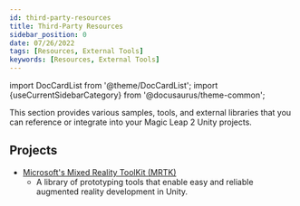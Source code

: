 ```yaml
---
id: third-party-resources
title: Third-Party Resources
sidebar_position: 0
date: 07/26/2022
tags: [Resources, External Tools]
keywords: [Resources, External Tools]
---
```


import DocCardList from '@theme/DocCardList';
import {useCurrentSidebarCategory} from '@docusaurus/theme-common';

This section provides various samples, tools, and external libraries that you can reference or integrate into your Magic Leap 2 Unity projects.

## Projects

- [Microsoft's Mixed Reality ToolKit (MRTK)](/docs/guides/third-party/mrtk/mrtk-overview.md)
  - A library of prototyping tools that enable easy and reliable augmented reality development in Unity.

<DocCardList items={useCurrentSidebarCategory().items}/>
